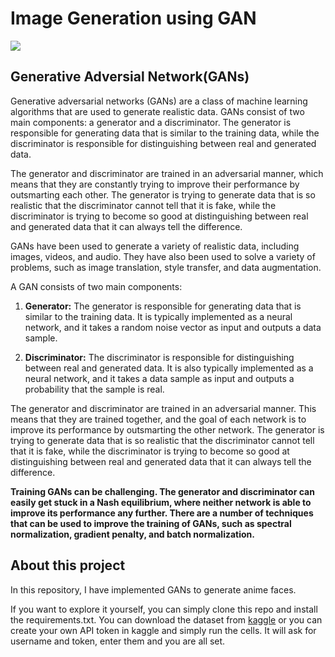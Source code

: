 # Image Generation using GAN

![](generated/generated.gif)

## Generative Adversial Network(GANs)

Generative adversarial networks (GANs) are a class of machine learning algorithms that are used to generate realistic data. GANs consist of two main components: a generator and a discriminator. The generator is responsible for generating data that is similar to the training data, while the discriminator is responsible for distinguishing between real and generated data.

The generator and discriminator are trained in an adversarial manner, which means that they are constantly trying to improve their performance by outsmarting each other. The generator is trying to generate data that is so realistic that the discriminator cannot tell that it is fake, while the discriminator is trying to become so good at distinguishing between real and generated data that it can always tell the difference.

GANs have been used to generate a variety of realistic data, including images, videos, and audio. They have also been used to solve a variety of problems, such as image translation, style transfer, and data augmentation.

A GAN consists of two main components:

1. **Generator:** The generator is responsible for generating data that is similar to the training data. It is typically implemented as a neural network, and it takes a random noise vector as input and outputs a data sample.

2. **Discriminator:** The discriminator is responsible for distinguishing between real and generated data. It is also typically implemented as a neural network, and it takes a data sample as input and outputs a probability that the sample is real.

The generator and discriminator are trained in an adversarial manner. This means that they are trained together, and the goal of each network is to improve its performance by outsmarting the other network. The generator is trying to generate data that is so realistic that the discriminator cannot tell that it is fake, while the discriminator is trying to become so good at distinguishing between real and generated data that it can always tell the difference.

**Training GANs can be challenging. The generator and discriminator can easily get stuck in a Nash equilibrium, where neither network is able to improve its performance any further. There are a number of techniques that can be used to improve the training of GANs, such as spectral normalization, gradient penalty, and batch normalization.**

## About this project

In this repository, I have implemented GANs to generate anime faces.

If you want to explore it yourself, you can simply clone this repo and install the requirements.txt. You can download the dataset from [kaggle](https://www.kaggle.com/datasets/splcher/animefacedataset) or you can create your own API token in kaggle and simply run the cells. It will ask for username and token, enter them and you are all set.